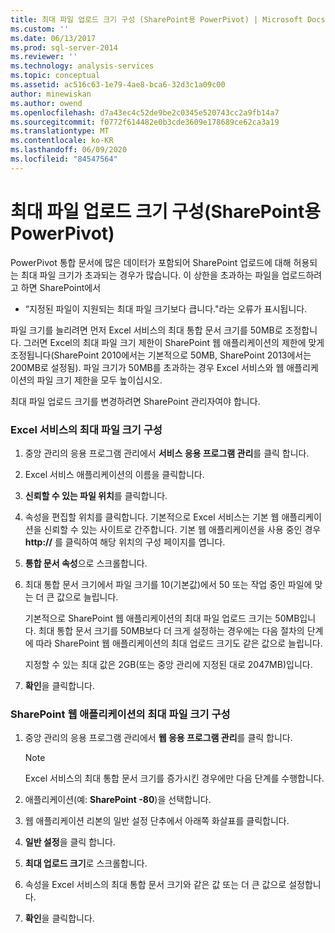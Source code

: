 ```yaml
---
title: 최대 파일 업로드 크기 구성 (SharePoint용 PowerPivot) | Microsoft Docs
ms.custom: ''
ms.date: 06/13/2017
ms.prod: sql-server-2014
ms.reviewer: ''
ms.technology: analysis-services
ms.topic: conceptual
ms.assetid: ac516c63-1e79-4ae8-bca6-32d3c1a09c00
author: minewiskan
ms.author: owend
ms.openlocfilehash: d7a43ec4c52de9be2c0345e520743cc2a9fb14a7
ms.sourcegitcommit: f0772f614482e0b3cde3609e178689ce62ca3a19
ms.translationtype: MT
ms.contentlocale: ko-KR
ms.lasthandoff: 06/09/2020
ms.locfileid: "84547564"
---
```

# <a name="configure-maximum-file-upload-size-powerpivot-for-sharepoint"></a>최대 파일 업로드 크기 구성(SharePoint용 PowerPivot)
  PowerPivot 통합 문서에 많은 데이터가 포함되어 SharePoint 업로드에 대해 허용되는 최대 파일 크기가 초과되는 경우가 많습니다. 이 상한을 초과하는 파일을 업로드하려고 하면 SharePoint에서  
  
-   “지정된 파일이 지원되는 최대 파일 크기보다 큽니다."라는 오류가 표시됩니다.  
  
 파일 크기를 늘리려면 먼저 Excel 서비스의 최대 통합 문서 크기를 50MB로 조정합니다. 그러면 Excel의 최대 파일 크기 제한이 SharePoint 웹 애플리케이션의 제한에 맞게 조정됩니다(SharePoint 2010에서는 기본적으로 50MB, SharePoint 2013에서는 200MB로 설정됨). 파일 크기가 50MB를 초과하는 경우 Excel 서비스와 웹 애플리케이션의 파일 크기 제한을 모두 높이십시오.  
  
 최대 파일 업로드 크기를 변경하려면 SharePoint 관리자여야 합니다.  
  
### <a name="configure-maximum-file-size-for-excel-services"></a>Excel 서비스의 최대 파일 크기 구성  
  
1.  중앙 관리의 응용 프로그램 관리에서 **서비스 응용 프로그램 관리**를 클릭 합니다.  
  
2.  Excel 서비스 애플리케이션의 이름을 클릭합니다.  
  
3.  **신뢰할 수 있는 파일 위치**를 클릭합니다.  
  
4.  속성을 편집할 위치를 클릭합니다. 기본적으로 Excel 서비스는 기본 웹 애플리케이션을 신뢰할 수 있는 사이트로 간주합니다. 기본 웹 애플리케이션을 사용 중인 경우 **http://** 를 클릭하여 해당 위치의 구성 페이지를 엽니다.  
  
5.  **통합 문서 속성**으로 스크롤합니다.  
  
6.  최대 통합 문서 크기에서 파일 크기를 10(기본값)에서 50 또는 작업 중인 파일에 맞는 더 큰 값으로 늘립니다.  
  
     기본적으로 SharePoint 웹 애플리케이션의 최대 파일 업로드 크기는 50MB입니다. 최대 통합 문서 크기를 50MB보다 더 크게 설정하는 경우에는 다음 절차의 단계에 따라 SharePoint 웹 애플리케이션의 최대 업로드 크기도 같은 값으로 늘립니다.  
  
     지정할 수 있는 최대 값은 2GB(또는 중앙 관리에 지정된 대로 2047MB)입니다.  
  
7.  **확인**을 클릭합니다.  
  
### <a name="configure-maximum-file-size-for-a-sharepoint-web-application"></a>SharePoint 웹 애플리케이션의 최대 파일 크기 구성  
  
1.  중앙 관리의 응용 프로그램 관리에서 **웹 응용 프로그램 관리**를 클릭 합니다.  
  
    > [!NOTE]  
    >  Excel 서비스의 최대 통합 문서 크기를 증가시킨 경우에만 다음 단계를 수행합니다.  
  
2.  애플리케이션(예: **SharePoint -80**)을 선택합니다.  
  
3.  웹 애플리케이션 리본의 일반 설정 단추에서 아래쪽 화살표를 클릭합니다.  
  
4.  **일반 설정**을 클릭 합니다.  
  
5.  **최대 업로드 크기**로 스크롤합니다.  
  
6.  속성을 Excel 서비스의 최대 통합 문서 크기와 같은 값 또는 더 큰 값으로 설정합니다.  
  
7.  **확인**을 클릭합니다.  
  
  
